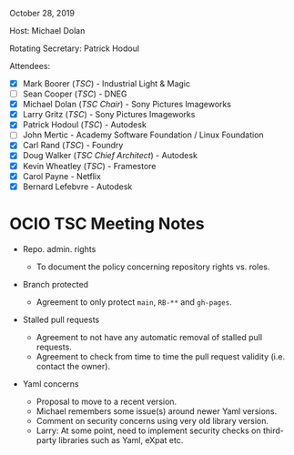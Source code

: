 <!-- SPDX-License-Identifier: CC-BY-4.0 -->
<!-- Copyright Contributors to the OpenColorIO Project. -->

October 28, 2019

Host: Michael Dolan

Rotating Secretary: Patrick Hodoul

Attendees:
  * [X] Mark Boorer (_TSC_) - Industrial Light & Magic
  * [ ] Sean Cooper (_TSC_) - DNEG
  * [X] Michael Dolan (_TSC Chair_) - Sony Pictures Imageworks
  * [X] Larry Gritz (_TSC_) - Sony Pictures Imageworks
  * [X] Patrick Hodoul (_TSC_) - Autodesk
  * [ ] John Mertic - Academy Software Foundation / Linux Foundation
  * [X] Carl Rand (_TSC_) - Foundry
  * [X] Doug Walker (_TSC Chief Architect_) - Autodesk
  * [X] Kevin Wheatley (_TSC_) - Framestore
  * [X] Carol Payne - Netflix
  * [X] Bernard Lefebvre - Autodesk

# **OCIO TSC Meeting Notes**

* Repo. admin. rights
    - To document the policy concerning repository rights vs. roles.

* Branch protected
    - Agreement to only protect `main`, `RB-**` and `gh-pages`.

* Stalled pull requests
    - Agreement to not have any automatic removal of stalled pull requests.
    - Agreement to check from time to time the pull request validity (i.e. contact the owner).

* Yaml concerns
    - Proposal to move to a recent version.
    - Michael remembers some issue(s) around newer Yaml versions.
    - Comment on security concerns using very old library version.
    - Larry: At some point, need to implement security checks on third-party libraries 
             such as Yaml, eXpat etc.
